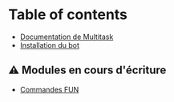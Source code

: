 # Table of contents

* [Documentation de Multitask](README.md)
* [Installation du bot](quick-start.md)

## ⚠ Modules en cours d'écriture

* [Commandes FUN](modules-en-cours-decriture/commandes-fun.md)
